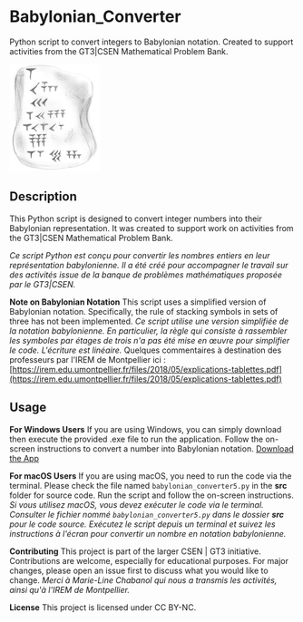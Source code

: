 # Babylonian_Converter
Python script to convert integers to Babylonian notation. Created to support activities from the GT3|CSEN Mathematical Problem Bank.

![tablette](./docs/tab.png)

## Description
This Python script is designed to convert integer numbers into their Babylonian representation. It was created to support work on activities from the GT3|CSEN Mathematical Problem Bank.

*Ce script Python est conçu pour convertir les nombres entiers en leur représentation babylonienne. Il a été créé pour accompagner le travail sur des activités issue de la banque de problèmes mathématiques proposée par le GT3|CSEN.*

**Note on Babylonian Notation**
This script uses a simplified version of Babylonian notation. Specifically, the rule of stacking symbols in sets of three has not been implemented. 
*Ce script utilise une version simplifiée de la notation babylonienne. En particulier, la règle qui consiste à rassembler les symboles par étages de trois n'a pas été mise en œuvre pour simplifier le code. L'écriture est linéaire.*
Quelques commentaires à destination des professeurs par l'IREM de Montpellier ici : [https://irem.edu.umontpellier.fr/files/2018/05/explications-tablettes.pdf](https://irem.edu.umontpellier.fr/files/2018/05/explications-tablettes.pdf)

## Usage

**For Windows Users**
If you are using Windows, you can simply download then execute the provided .exe file to run the application. Follow the on-screen instructions to convert a number into Babylonian notation.
[Download the App](https://github.com/romainbourdoncle/babylonian_converter/releases/download/Babylonian_converter1.0.0/babylonian_converter5.exe)

**For macOS Users**
If you are using macOS, you need to run the code via the terminal. Please check the file named ```babylonian_converter5.py``` in the **src** folder for source code. Run the script and follow the on-screen instructions.
*Si vous utilisez macOS, vous devez exécuter le code via le terminal. Consulter le fichier nommé ```babylonian_converter5.py``` dans le dossier **src** pour le code source. Exécutez le script depuis un terminal et suivez les instructions à l'écran pour convertir un nombre en notation babylonienne.*

**Contributing**
This project is part of the larger CSEN | GT3 initiative. Contributions are welcome, especially for educational purposes. For major changes, please open an issue first to discuss what you would like to change.
*Merci à Marie-Line Chabanol qui nous a transmis les activités, ainsi qu'à l'IREM de Montpellier.*

**License**
This project is licensed under CC BY-NC.
